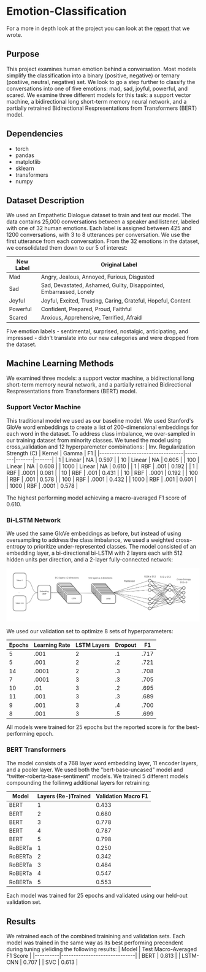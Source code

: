 # Emotion-Classification

For a more in depth look at the project you can look at the [report](https://github.com/xaviergenelin/Emotion-Classification/blob/main/FinalProject_Report.pdf) that we wrote.

## Purpose

This project examines human emotion behind a conversation. Most models simplify the classification into a binary (positive, negative) or ternary (postiive, neutral, negative) set. We look to go a step further to classify the conversations into one of five emotions: mad, sad, joyful, powerful, and scared. We examine three different models for this task: a support vector machine, a bidirectional long short-term memory neural network, and a partially retrained Bidirectional Respresentations from Transformers (BERT) model.

## Dependencies
* torch
* pandas
* matplotlib
* sklearn
* transformers 
* numpy

## Dataset Description

We used an Empathetic Dialogue dataset to train and test our model. The data contains 25,000 conversations between a speaker and listener, labeled with one of 32 human emotions. Each label is assigned between 425 and 1200 conversations, with 3 to 8 utterances per conversation. We use the first utterance from each conversation. From the 32 emotions in the dataset, we consolidated them down to our 5 of interest:

| New Label | Original Label                                                       |
|-----------|----------------------------------------------------------------------|
| Mad       | Angry, Jealous, Annoyed, Furious, Disgusted                          |
| Sad       | Sad, Devastated, Ashamed, Guilty,  Disappointed, Embarrassed, Lonely |
| Joyful    | Joyful, Excited, Trusting, Caring,  Grateful, Hopeful, Content       |
| Powerful  | Confident, Prepared, Proud, Faithful                                 |
| Scared    | Anxious, Apprehensive, Terrified, Afraid                             |

Five emotion labels - sentimental, surprised, nostalgic, anticipating, and impressed - didn't translate into our new categories and were dropped from the dataset.

## Machine Learning Methods

We examined three models: a support vector machine, a bidirectional long short-term memory neural network, and a partially retrained Bidirectional Respresentations from Transformers (BERT) model.

### Support Vector Machine

This traditional model we used as our baseline model. We used Stanford's GloVe word embeddings to create a list of 200-dimensional embeddings for each word in the dataset. To address class imbalance, we over-sampled in our training dataset from minority classes. We tuned the model using cross_validation and 12 hyperparemeter combinations:
| Inv. Regularization Strength (C) | Kernel | Gamma | F1    |
|----------------------------------|--------|-------|-------|
| 1                                | Linear | NA    | 0.597 |
| 10                               | Linear | NA    | 0.605 |
| 100                              | Linear | NA    | 0.608 |
| 1000                             | Linear | NA    | 0.610 |
| 1                                | RBF    | .001  | 0.192 |
| 1                                | RBF    | .0001 | 0.081 |
| 10                               | RBF    | .001  | 0.431 |
| 10                               | RBF    | .0001 | 0.192 |
| 100                              | RBF    | .001  | 0.578 |
| 100                              | RBF    | .0001 | 0.432 |
| 1000                             | RBF    | .001  | 0.601 |
| 1000                             | RBF    | .0001 | 0.578 |

The highest performing model achieving a macro-averaged F1 score of 0.610.

### Bi-LSTM Network

We used the same GloVe embeddings as before, but instead of using oversampling to address the class imbalance, we used a weighted cross-entropy to prioritize under-represented classes. The model consisted of an embedding layer, a bi-directional bi-LSTM with 2 layers each with 512 hidden units per direction, and a 2-layer fully-connected network:

![](https://github.com/xaviergenelin/Emotion-Classification/blob/main/images/lstm-architecture.png)

We used our validation set to optimize 8 sets of hyperparameters:

| Epochs | Learning Rate | LSTM Layers | Dropout | F1   |
|--------|---------------|-------------|---------|------|
| 5      | .001          | 2           | .1      | .717 |
| 5      | .001          | 2           | .2      | .721 |
| 14     | .0001         | 2           | .3      | .708 |
| 7      | .0001         | 3           | .3      | .705 |
| 10     | .01           | 3           | .2      | .695 |
| 11     | .001          | 3           | .3      | .689 |
| 9      | .001          | 3           | .4      | .700 |
| 8      | .001          | 3           | .5      | .699 |

All models were trained for 25 epochs but the reported score is for the best-performing epoch.

### BERT Transformers

The model consists of a 768 layer word embedding layer, 11 encoder layers, and a pooler layer. We used both the "bert-base-uncased" model and "twitter-roberta-base-sentiment" models. We trained 5 different models compounding the follinwg additional layers for retraining:

| Model   | Layers  (Re-)Trained | Validation  Macro F1 |
|---------|----------------------|----------------------|
| BERT    | 1                    | 0.433                |
| BERT    | 2                    | 0.680                |
| BERT    | 3                    | 0.778                |
| BERT    | 4                    | 0.787                |
| BERT    | 5                    | 0.798                |
| RoBERTa | 1                    | 0.250                |
| RoBERTa | 2                    | 0.342                |
| RoBERTa | 3                    | 0.484                |
| RoBERTa | 4                    | 0.547                |
| RoBERTa | 5                    | 0.553                |

Each model was trained for 25 epochs and validated using our held-out validation set.

## Results

We retrained each of the combined trainining and validation sets. Each model was trained in the same way as its best performing precendent during tuning yieliding the following results:
| Model    | Test Macro-Averaged F1 Score |
|----------|------------------------------|
| BERT     | 0.813                        |
| LSTM-CNN | 0.707                        |
| SVC      | 0.613                        |
